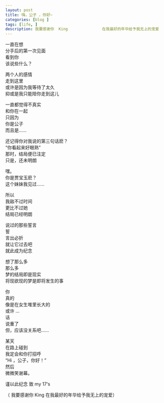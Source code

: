 ```yaml
---
layout: post
title: 嗨，公子 ，你好~
categories: [blog ]
tags: [life, ]
description: 我要感谢你  King               在我最好的年华给予我无上的宠爱
---
```


 


一直在想                    
分手后的第一次见面  
看到你                       
该说些什么？  
 
两个人的感情            
走到这里  
或许是因为我等待了太久        
抑或是我只能陪你走到这儿  
 
一直都觉得不真实     
和你在一起  
只因为        
你是公子     
而且是......  
 
还记得你对我说的第三句话麽？  
“你看起来好眼熟”  
那时，结局便已注定  
只是，还未明朗  
 
嘿。               
你是贾宝玉麽？      
这个妹妹我见过......  
 
所以                    
我敌不过时间       
更比不过她                         
结局已经明朗  

 
说过的那些誓言       
誓     
言出必折    
就让它过去吧              
就此成为纪念  
 
想了那么多      
那么多  
梦的结局即是现实    
将现欲现的梦是即将发生的事  

你      
真的        
像是在女生堆里长大的  
或许 ...          
话      
说重了  
但，应该没关系吧......
 
某天      
在路上碰到       
我定会和你打招呼  
“Hi ，公子，你好！”  
然后   
微微笑谢幕。  

谨以此纪念                        致 my  17‘s              
  
 （ 我要感谢你  King               在我最好的年华给予我无上的宠爱）